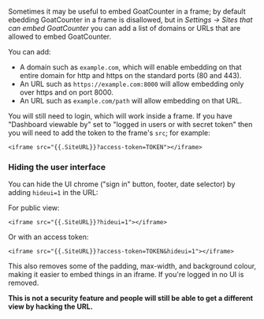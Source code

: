 Sometimes it may be useful to embed GoatCounter in a frame; by default ebedding
GoatCounter in a frame is disallowed, but in *Settings → Sites that can embed
GoatCounter* you can add a list of domains or URLs that are allowed to embed
GoatCounter.

You can add:

- A domain such as `example.com`, which will enable embedding on that entire
  domain for http and https on the standard ports (80 and 443).
- An URL such as `https://example.com:8000` will allow embedding only over
  https and on port 8000.
- An URL such as `example.com/path` will allow embedding on that URL.

You will still need to login, which will work inside a frame. If you have
"Dashboard viewable by" set to "logged in users or with secret token" then you
will need to add the token to the frame's `src`; for example:

    <iframe src="{{.SiteURL}}?access-token=TOKEN"></iframe>

### Hiding the user interface
You can hide the UI chrome ("sign in" button, footer, date selector) by adding
`hideui=1` in the URL:

For public view:

    <iframe src="{{.SiteURL}}?hideui=1"></iframe>

Or with an access token:

    <iframe src="{{.SiteURL}}?access-token=TOKEN&hideui=1"></iframe>

This also removes some of the padding, max-width, and background colour, making
it easier to embed things in an iframe. If you're logged in no UI is removed.

**This is not a security feature and people will still be able to get a
different view by hacking the URL.**
